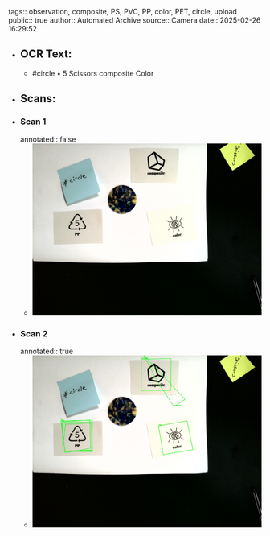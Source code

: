 tags:: observation, composite, PS, PVC, PP, color, PET, circle, upload
public:: true
author:: Automated Archive
source:: Camera
date:: 2025-02-26 16:29:52

- ## OCR Text:
	- #circle
	  • 5
	  Scissors
	  composite
	  Color
- ## Scans:
- ### Scan 1
  annotated:: false
	- ![./assets/scans/2025-02-26T16-29-52-8764.jpg](./assets/scans/2025-02-26T16-29-52-8764.jpg)
- ### Scan 2
  annotated:: true
	- ![./assets/scans/2025-02-26T16-29-52-9056.jpg](./assets/scans/2025-02-26T16-29-52-9056.jpg)